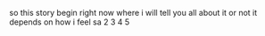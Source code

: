 so this story begin right now where i will tell you all about it or not it depends on how i feel sa
2 3 4 5